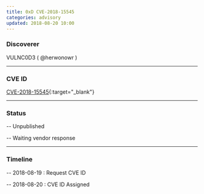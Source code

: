 ```yaml
---
title: 0xD CVE-2018-15545
categories: advisory
updated: 2018-08-20 10:00
---
```


### Discoverer

VULNC0D3 ( @herwonowr )

---

### CVE ID

[CVE-2018-15545](https://cve.mitre.org/cgi-bin/cvename.cgi?name=CVE-2018-15545){:target="_blank"}

---

### Status

-- Unpublished

-- Waiting vendor response

---

### Timeline

-- 2018-08-19 : Request CVE ID

-- 2018-08-20 : CVE ID Assigned
